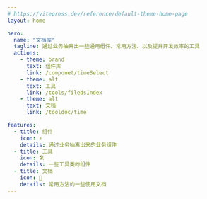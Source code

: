 ```yaml
---
# https://vitepress.dev/reference/default-theme-home-page
layout: home

hero:
  name: "文档库"
  tagline: 通过业务抽离出一些通用组件、常用方法、以及提升开发效率的工具
  actions:
    - theme: brand
      text: 组件库
      link: /componet/timeSelect
    - theme: alt
      text: 工具
      link: /tools/filedsIndex
    - theme: alt
      text: 文档
      link: /tooldoc/time

features:
  - title: 组件
    icon: ⚡️ 
    details: 通过业务抽离出来的业务组件
  - title: 工具
    icon: 🛠️
    details: 一些工具类的组件
  - title: 文档
    icon: 📖
    details: 常用方法的一些使用文档
---
```


